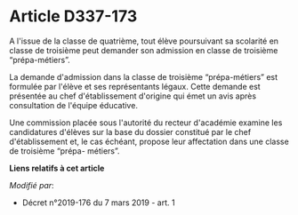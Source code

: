 # Article D337-173

A l'issue de la classe de quatrième, tout élève poursuivant sa scolarité en classe de troisième peut demander son admission
en classe de troisième “prépa-métiers”.

La demande d'admission dans la classe de troisième “prépa-métiers” est formulée par l'élève et ses représentants légaux.
Cette demande est présentée au chef d'établissement d'origine qui émet un avis après consultation de l'équipe éducative.

Une commission placée sous l'autorité du recteur d'académie examine les candidatures d'élèves sur la base du dossier
constitué par le chef d'établissement et, le cas échéant, propose leur affectation dans une classe de troisième “prépa-
métiers”.

**Liens relatifs à cet article**

_Modifié par_:

  - Décret n°2019-176 du 7 mars 2019 - art. 1
